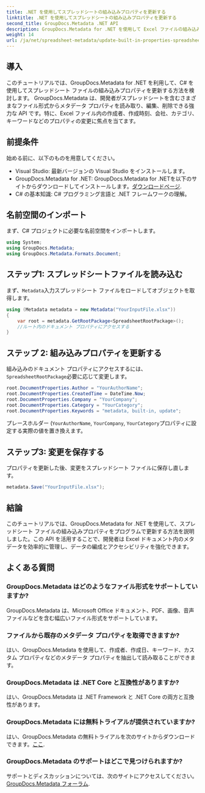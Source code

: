 ```yaml
---
title: .NET を使用してスプレッドシートの組み込みプロパティを更新する
linktitle: .NET を使用してスプレッドシートの組み込みプロパティを更新する
second_title: GroupDocs.Metadata .NET API
description: GroupDocs.Metadata for .NET を使用して Excel ファイルの組み込みメタデータ プロパティを更新する方法を学習します。 C# を使用して作成者、作成時刻、会社などを変更します。
weight: 14
url: /ja/net/spreadsheet-metadata/update-built-in-properties-spreadsheets/
---
```

## 導入
このチュートリアルでは、GroupDocs.Metadata for .NET を利用して、C# を使用してスプレッドシート ファイルの組み込みプロパティを更新する方法を検討します。 GroupDocs.Metadata は、開発者がスプレッドシートを含むさまざまなファイル形式からメタデータ プロパティを読み取り、編集、削除できる強力な API です。特に、Excel ファイル内の作成者、作成時刻、会社、カテゴリ、キーワードなどのプロパティの変更に焦点を当てます。
## 前提条件
始める前に、以下のものを用意してください。
- Visual Studio: 最新バージョンの Visual Studio をインストールします。
-  GroupDocs.Metadata for .NET: GroupDocs.Metadata for .NETを以下のサイトからダウンロードしてインストールします。[ダウンロードページ](https://releases.groupdocs.com/metadata/net/).
- C# の基本知識: C# プログラミング言語と .NET フレームワークの理解。

## 名前空間のインポート
まず、C# プロジェクトに必要な名前空間をインポートします。
```csharp
using System;
using GroupDocs.Metadata;
using GroupDocs.Metadata.Formats.Document;
```
## ステップ1: スプレッドシートファイルを読み込む
まず、`Metadata`入力スプレッドシート ファイルをロードしてオブジェクトを取得します。
```csharp
using (Metadata metadata = new Metadata("YourInputFile.xlsx"))
{
    var root = metadata.GetRootPackage<SpreadsheetRootPackage>();
    //ルート内のドキュメント プロパティにアクセスする
}
```
## ステップ 2: 組み込みプロパティを更新する
組み込みのドキュメント プロパティにアクセスするには、`SpreadsheetRootPackage`必要に応じて変更します。
```csharp
root.DocumentProperties.Author = "YourAuthorName";
root.DocumentProperties.CreatedTime = DateTime.Now;
root.DocumentProperties.Company = "YourCompany";
root.DocumentProperties.Category = "YourCategory";
root.DocumentProperties.Keywords = "metadata, built-in, update";
```
プレースホルダー (`YourAuthorName`, `YourCompany`, `YourCategory`プロパティに設定する実際の値を置き換えます。
## ステップ3: 変更を保存する
プロパティを更新した後、変更をスプレッドシート ファイルに保存し直します。
```csharp
metadata.Save("YourInputFile.xlsx");
```

## 結論
このチュートリアルでは、GroupDocs.Metadata for .NET を使用して、スプレッドシート ファイルの組み込みプロパティをプログラムで更新する方法を説明しました。この API を活用することで、開発者は Excel ドキュメント内のメタデータを効率的に管理し、データの編成とアクセシビリティを強化できます。

## よくある質問
### GroupDocs.Metadata はどのようなファイル形式をサポートしていますか?
GroupDocs.Metadata は、Microsoft Office ドキュメント、PDF、画像、音声ファイルなどを含む幅広いファイル形式をサポートしています。
### ファイルから既存のメタデータ プロパティを取得できますか?
はい、GroupDocs.Metadata を使用して、作成者、作成日、キーワード、カスタム プロパティなどのメタデータ プロパティを抽出して読み取ることができます。
### GroupDocs.Metadata は .NET Core と互換性がありますか?
はい、GroupDocs.Metadata は .NET Framework と .NET Core の両方と互換性があります。
### GroupDocs.Metadata には無料トライアルが提供されていますか?
はい、GroupDocs.Metadata の無料トライアルを次のサイトからダウンロードできます。[ここ](https://releases.groupdocs.com/).
### GroupDocs.Metadata のサポートはどこで見つけられますか?
サポートとディスカッションについては、次のサイトにアクセスしてください。[GroupDocs.Metadata フォーラム](https://forum.groupdocs.com/c/metadata/14).